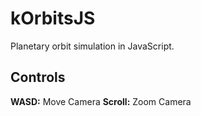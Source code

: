 # kOrbitsJS
Planetary orbit simulation in JavaScript.

## Controls
<b>WASD:</b> Move Camera
<b>Scroll:</b> Zoom Camera

